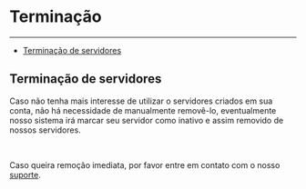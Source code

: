 # Terminação

---

- [Terminação de servidores](#terminacao)

<a name="terminacao"></a>
## Terminação de servidores    

Caso não tenha mais interesse de utilizar o servidores criados em sua conta, não há necessidade de manualmente removê-lo, eventualmente nosso sistema irá marcar seu servidor como inativo e assim removido de nossos servidores.

<br>

Caso queira remoção imediata, por favor entre em contato com o nosso [suporte](/{{route}}/{{version}}/suporte).

